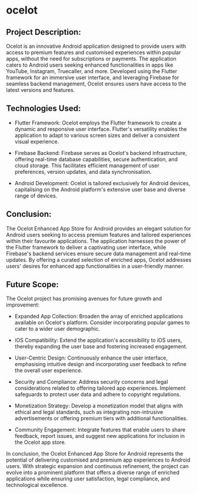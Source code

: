 # ocelot

## Project Description:

Ocelot is an innovative Android application designed to provide users with access to premium features and customised experiences within popular apps, without the need for subscriptions or payments. The application caters to Android users seeking enhanced functionalities in apps like YouTube, Instagram, Truecaller, and more. Developed using the Flutter framework for an immersive user interface, and leveraging Firebase for seamless backend management, Ocelot ensures users have access to the latest versions and features.

## Technologies Used:

- Flutter Framework:
  Ocelot employs the Flutter framework to create a dynamic and responsive user interface. Flutter's versatility enables the application to adapt to various screen sizes and deliver a consistent visual experience.

- Firebase Backend:
  Firebase serves as Ocelot's backend infrastructure, offering real-time database capabilities, secure authentication, and cloud storage. This facilitates efficient management of user preferences, version updates, and data synchronisation.

- Android Development:
  Ocelot is tailored exclusively for Android devices, capitalising on the Android platform's extensive user base and diverse range of devices.

## Conclusion:

The Ocelot Enhanced App Store for Android provides an elegant solution for Android users seeking to access premium features and tailored experiences within their favourite applications. The application harnesses the power of the Flutter framework to deliver a captivating user interface, while Firebase's backend services ensure secure data management and real-time updates. By offering a curated selection of enriched apps, Ocelot addresses users' desires for enhanced app functionalities in a user-friendly manner.

## Future Scope:

The Ocelot project has promising avenues for future growth and improvement:

- Expanded App Collection:
Broaden the array of enriched applications available on Ocelot's platform. Consider incorporating popular games to cater to a wider user demographic.

- iOS Compatibility:
Extend the application's accessibility to iOS users, thereby expanding the user base and fostering increased engagement.

- User-Centric Design:
Continuously enhance the user interface, emphasising intuitive design and incorporating user feedback to refine the overall user experience.

- Security and Compliance:
Address security concerns and legal considerations related to offering tailored app experiences. Implement safeguards to protect user data and adhere to copyright regulations.

- Monetization Strategy:
Develop a monetization model that aligns with ethical and legal standards, such as integrating non-intrusive advertisements or offering premium tiers with additional functionalities.

- Community Engagement:
Integrate features that enable users to share feedback, report issues, and suggest new applications for inclusion in the Ocelot app store.

In conclusion, the Ocelot Enhanced App Store for Android represents the potential of delivering customised and premium app experiences to Android users. With strategic expansion and continuous refinement, the project can evolve into a prominent platform that offers a diverse range of enriched applications while ensuring user satisfaction, legal compliance, and technological excellence.
